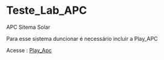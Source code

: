 # Teste_Lab_APC
APC Sitema Solar

Para esse sistema duncionar é necessário incluir a Play_APC

Acesse : [Play_Apc](http://playapc.zaghetto.com/)
